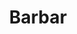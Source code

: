 ---
layout: home
title: Barbar
categories:
  - mainclass
next_class:
  - Berserker
  - Totemkrieger
  - Ahnenwächter
  - Sturmherold
  - Vollstrecker
  - Wilder Magier
  - Bestienmeister
---